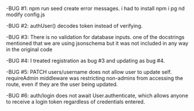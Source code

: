 -BUG #1: npm run seed create error messages. i had to install npm i pg nd modify config.js

-BUG #2: authUser() decodes token instead of verifying.

-BUG #3: There is no validation for database inputs. one of the docstrings mentioned that we are using jsonschema but it was not included in any way in the original code

-BUG #4: I treated registration as bug #3 and updating as bug #4.

-BUG #5: PATCH users/username does not allow user to update self. requireAdmin middleware was restricting non-admins from accessing the route, even if they are the user being updated.

-BUG #6: auth/login does not await User.authenticate, which allows anyone to receive a login token regardless of credentials entered.



